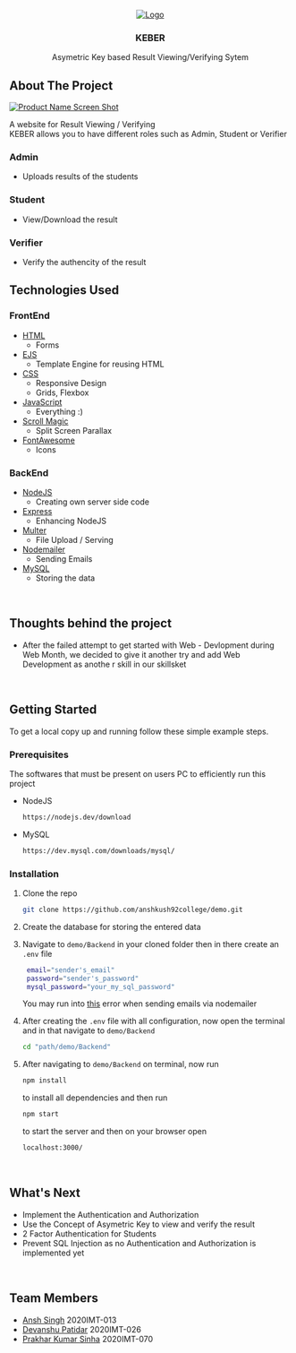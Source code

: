 <div id="top"></div>
<!--
*** Thanks for checking out the Best-README-Template. If you have a suggestion
*** that would make this better, please fork the repo and create a pull request
*** or simply open an issue with the tag "enhancement".
*** Don't forget to give the project a star!
*** Thanks again! Now go create something AMAZING! :D
-->

<!-- PROJECT SHIELDS -->
<!--
*** I'm using markdown "reference style" links for readability.
*** Reference links are enclosed in brackets [ ] instead of parentheses ( ).
*** See the bottom of this document for the declaration of the reference variables
*** for contributors-url, forks-url, etc. This is an optional, concise syntax you may use.
*** https://www.markdownguide.org/basic-syntax/#reference-style-links
-->

<!-- [![Contributors][contributors-shield]][contributors-url]
[![Forks][forks-shield]][forks-url]
[![Stargazers][stars-shield]][stars-url]
[![Issues][issues-shield]][issues-url]
[![MIT License][license-shield]][license-url]
[![LinkedIn][linkedin-shield]][linkedin-url] -->

<!-- PROJECT LOGO -->
<br />
<div align="center">
  <a href="https://github.com/anshkush92college/demo">
    <img src="https://res.cloudinary.com/dicbnntfh/image/upload/v1644667999/keber_xhkq6u.png" alt="Logo">
  </a>

<h3 align="center">KEBER</h3>

  <p align="center">
    Asymetric Key based Result Viewing/Verifying Sytem
    <!-- <br />
    <a href="https://github.com/anshkush92college/demo"><strong>Explore the docs »</strong></a>
    <br />
    <br />
    <a href="https://github.com/anshkush92college/demo">View Demo</a>
    ·
    <a href="https://github.com/anshkush92college/demo/issues">Report Bug</a>
    ·
    <a href="https://github.com/anshkush92college/demo/issues">Request Feature</a> -->
  </p>
</div>

<!-- ABOUT THE PROJECT -->

## About The Project

[![Product Name Screen Shot][product-screenshot]](https://pedantic-jang-7a875b.netlify.app/index.html)

A website for Result Viewing / Verifying
<br/>
KEBER allows you to have different roles such as Admin, Student or Verifier

### Admin

- Uploads results of the students

### Student

- View/Download the result

### Verifier

- Verify the authencity of the result
  <br/>

<!-- Here's a blank template to get started: To avoid retyping too much info. Do a search and replace with your text editor for the following: `anshkush92college`, `demo`, `twitter_handle`, `linkedin_username`, `email`, `email_client`, `KEBER`, `Asymetric Key based Result Viewing/Verifying Sytem` -->

<!-- <p align="right">(<a href="#top">back to top</a>)</p> -->

## Technologies Used 
### FrontEnd

- [HTML](https://developer.mozilla.org/en-US/docs/Web/HTML)
  - Forms
- [EJS](https://ejs.co/)
  - Template Engine for reusing HTML
- [CSS](https://developer.mozilla.org/en-US/docs/Web/CSS)
  - Responsive Design 
  - Grids, Flexbox
- [JavaScript](https://developer.mozilla.org/en-US/docs/Web/JavaScript)
  - Everything :) 
- [Scroll Magic](https://scrollmagic.io/)
  - Split Screen Parallax
- [FontAwesome](https://fontawesome.com/)
  - Icons 

### BackEnd

- [NodeJS](https://nodejs.dev/)
  - Creating own server side code
- [Express](https://expressjs.com/)
  - Enhancing NodeJS
- [Multer](https://www.npmjs.com/package/multer)
  - File Upload / Serving 
- [Nodemailer](https://www.npmjs.com/package/nodemailer)
  - Sending Emails
- [MySQL](https://www.npmjs.com/package/mysql2)
  - Storing the data

<!-- <p align="right">(<a href="#top">back to top</a>)</p> -->
<br>

## Thoughts behind the project
- After the failed attempt to get started with Web - Devlopment during Web Month, we decided to give it another try and add Web Development as anothe r skill in our skillsket 

<!-- GETTING STARTED -->
<br>

## Getting Started

To get a local copy up and running follow these simple example steps.

### Prerequisites

The softwares that must be present on users PC to efficiently run this project

- NodeJS

  ```sh
  https://nodejs.dev/download
  ```

- MySQL
  ```sh
  https://dev.mysql.com/downloads/mysql/
  ```

### Installation

1. Clone the repo
   ```sh
   git clone https://github.com/anshkush92college/demo.git
   ```
2. Create the database for storing the entered data

3. Navigate to `demo/Backend` in your cloned folder then in there create an `.env` file

   ```sh
    email="sender's_email"
    password="sender's_password"
    mysql_password="your_my_sql_password"
   ```

   You may run into [this](https://bit.ly/nodemailer-gmail-problem) error when sending emails via nodemailer

4. After creating the `.env` file with all configuration, now open the terminal and in that navigate to `demo/Backend`

   ```sh
   cd "path/demo/Backend"
   ```

5. After navigating to `demo/Backend` on terminal, now run
   ```sh
   npm install
   ```
   to install all dependencies and then run 
   ```sh
   npm start
   ```
   to start the server and then on your browser open
   ```sh
   localhost:3000/
   ```

  <br>

## What's Next 
- Implement the Authentication and Authorization
- Use the Concept of Asymetric Key to view and verify the result
- 2 Factor Authentication for Students 
- Prevent SQL Injection as no Authentication and Authorization is implemented yet

<!-- <p align="right">(<a href="#top">back to top</a>)</p> -->

<br>

## Team Members

- [Ansh Singh](https://github.com/anshkush92college) 2020IMT-013
- [Devanshu Patidar](https://github.com/deadmanbmk6) 2020IMT-026
- [Prakhar Kumar Sinha](https://github.com/PkSinha7) 2020IMT-070

<!-- <p align="right">(<a href="#top">back to top</a>)</p> -->

[contributors-shield]: https://img.shields.io/github/contributors/anshkush92college/demo.svg?style=for-the-badge
[contributors-url]: https://github.com/anshkush92college/demo/graphs/contributors
[forks-shield]: https://img.shields.io/github/forks/anshkush92college/demo.svg?style=for-the-badge
[forks-url]: https://github.com/anshkush92college/demo/network/members
[stars-shield]: https://img.shields.io/github/stars/anshkush92college/demo.svg?style=for-the-badge
[stars-url]: https://github.com/anshkush92college/demo/stargazers
[issues-shield]: https://img.shields.io/github/issues/anshkush92college/demo.svg?style=for-the-badge
[issues-url]: https://github.com/anshkush92college/demo/issues
[license-shield]: https://img.shields.io/github/license/anshkush92college/demo.svg?style=for-the-badge
[license-url]: https://github.com/anshkush92college/demo/blob/master/LICENSE.txt
[linkedin-shield]: https://img.shields.io/badge/-LinkedIn-black.svg?style=for-the-badge&logo=linkedin&colorB=555
[linkedin-url]: https://linkedin.com/in/linkedin_username
[product-screenshot]: https://res.cloudinary.com/dicbnntfh/image/upload/v1645355300/1_qcivvo.png
